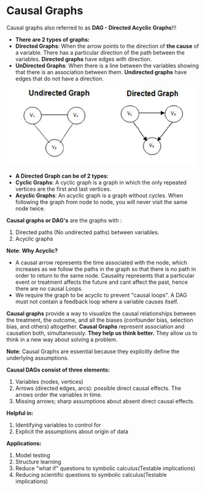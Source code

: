# Causal Graphs

Causal graphs also referred to as **DAG - Directed Acyclic Graphs**!!!

* **There are 2 types of graphs:**
* **Directed Graphs**: When the arrow points to the direction of **the cause** of a variable. There has a particular direction of the path between the variables. **Directed graphs** have edges with direction.
* **UnDirected Graphs**: When there is a line between the variables showing that there is an association between them. **Undirected graphs** have edges that do not have a direction. 

![](../.gitbook/assets/image%20%2821%29.png)

* **A Directed Graph can be of 2 types:**
* **Cyclic Graphs**: A cyclic graph is a graph in which the only repeated vertices are the first and last vertices.
* **Acyclic Graphs**: An acyclic graph is a graph without cycles. When following the graph from node to node, you will never visit the same node twice.

**Causal graphs or DAG's** are the graphs with :

1. Directed paths \(No undirected paths\) between variables. 
2. Acyclic graphs 

**Note**: **Why Acyclic?**

* A causal arrow represents the time associated with the node, which increases as we follow the paths in the graph so that there is no path in order to return to the same node. Causality represents that a particular event or treatment affects the future and cant affect the past, hence there are no causal Loops.
* We require the graph to be acyclic to prevent "causal loops". A DAG must not contain a feedback loop where a variable causes itself.

**Causal graphs** provide a way to visualize the causal relationships between the treatment, the outcome, and all the biases \(confounder bias, selection bias, and others\) altogether. **Causal Graphs** represent association and causation both, simultaneously. **They help us think better.** They allow us to think in a new way about solving a problem.

**Note**: Causal Graphs are essential because they explicitly define the underlying assumptions.

**Causal DAGs consist of three elements:**

1. Variables \(nodes, vertices\) 
2. Arrows \(directed edges, arcs\): possible direct causal effects. The arrows order the variables in time.
3. Missing arrows; sharp assumptions about absent direct causal effects.

**Helpful in:**

1. Identifying variables to control for
2. Explicit the assumptions about origin of data 

**Applications:**

1. Model testing
2. Structure learning
3. Reduce "what if" questions to symbolic calculus\(Testable implications\)
4. Reducing scientific questions to symbolic calculus\(Testable implications\)

